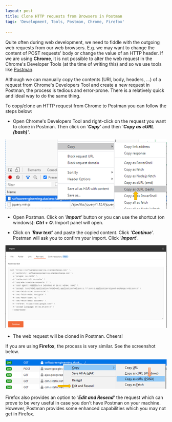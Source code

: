 ```yaml
---
layout: post 
title: Clone HTTP requests from Browsers in Postman 
tags: 'Development, Tools, Postman, Chrome, Firefox'

---
```


Quite often during web development, we need to fiddle with the outgoing web requests from our web browsers. E.g. we may want to change the content of POST requests' body or change the value of an HTTP header. If we are using **Chrome**, it is not possible to alter the web request in the Chrome's Developer Tools (at the time of writing this) and so we use tools like [Postman](https://www.postman.com/).  
  
 Although we can manually copy the contents (URI, body, headers, ...) of a request from Chrome's Developers Tool and create a new request in Postman, the process is tedious and error-prone. There is a relatively quick and ideal way to do the same thing.  
   
 To copy/clone an HTTP request from Chrome to Postman you can follow the steps below:

  

- Open Chrome's Developers Tool and right-click on the request you want to clone in Postman. Then click on *'**Copy**'* and then *'**Copy as cURL (bash)**'*.  
  
![Copy request from Chrome](https://raw.githubusercontent.com/commentedout/commentedout.github.io/master/assets/img/chrome-to-postman-01.png)
- Open Postman. Click on *'**Import**'* button or you can use the shortcut (on windows): ***Ctrl + O***. Import panel will open.    
 
- Click on *'**Raw text**'* and paste the copied content. Click *'**Continue**'*. Postman will ask you to confirm your import. Click *'**Import**'*.   

![Importing cURL in Postman](https://raw.githubusercontent.com/commentedout/commentedout.github.io/master/assets/img/chrome-to-postman-02.png)  

  - The web request will be cloned in Postman. Cheers!    
  
  
If you are using **Firefox**, the process is very similar. See the screenshot below.  
   
![Copy request from Firefox](https://raw.githubusercontent.com/commentedout/commentedout.github.io/master/assets/img/chrome-to-postman-03.png)
  
Firefox also provides an option to *'**Edit and Resend**'* the request which can prove to be very useful in case you don't have Postman on your machine. However, Postman provides some enhanced capabilities which you may not get in Firefox.

